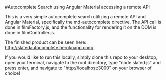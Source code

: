 #Autocomplete Search using Angular Material accessing a remote API

This is a very simple autocomplete search utilizing a remote API and Angular Material, specifically the
md-autocomplete directive. The API call is done in filmFactory.js, and the functionality for rendering it on the DOM
is done in filmController.js.

The finished product can be seen here: http://slatedautocomplete.herokuapp.com/

If you would like to run this locally, simply clone this repo to your desktop, open your terminal, navigate to the root directory,
type "node slated.js" and press enter, and navigate to "http://localhost:3000" on your browser of choice!
